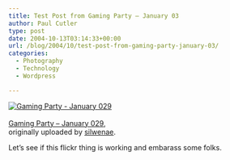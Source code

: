 ```yaml
---
title: Test Post from Gaming Party – January 03
author: Paul Cutler
type: post
date: 2004-10-13T03:14:33+00:00
url: /blog/2004/10/test-post-from-gaming-party-january-03/
categories:
  - Photography
  - Technology
  - Wordpress

---
```

<div class="flickr-frame">
  <a href="http://www.flickr.com/photos/silwenae/846994/" title="photo sharing"><img src="https://i0.wp.com/www.flickr.com/photos/846994_845fe22357_t.jpg?w=700" class="flickr-photo" alt="Gaming Party - January 029" data-recalc-dims="1" /></a><br /> <span class="flickr-caption"><br /> <a href="http://www.flickr.com/photos/silwenae/846994/">Gaming Party &#8211; January 029</a>,<br /> originally uploaded by <a href="http://www.flickr.com/people/silwenae/">silwenae</a>.<br /> </span>
</div>

Let&#8217;s see if this flickr thing is working and embarass some folks.
  
<br clear="all" />